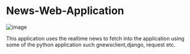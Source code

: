 # News-Web-Application
![image](https://user-images.githubusercontent.com/64911953/210320289-6f6b9b73-cb22-45f7-a1b7-46f1a6bc88ae.png)

This application uses the realtime news to fetch into the application using some of the python application such gnewsclient,django, request etc.
